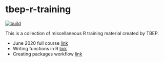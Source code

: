 
# tbep-r-training

[![build](https://github.com/tbep-tech/tbep-r-training/workflows/build/badge.svg)](https://github.com/tbep-tech/tbep-r-training/actions)

This is a collection of miscellaneous R training material created by TBEP.  

* June 2020 full course [link](https://tbep-tech.github.io/tbep-r-training/index.html)
* Writing functions in R [link](https://tbep-tech.github.io/tbep-r-training/functions.html)
* Creating packages workflow [link](https://tbep-tech.github.io/tbep-r-training/packages.html)
